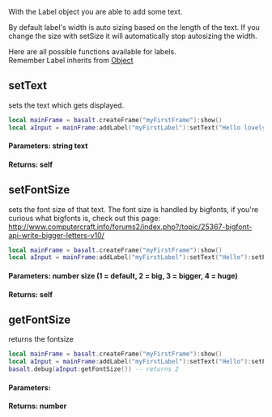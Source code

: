 With the Label object you are able to add some text.

By default label's width is auto sizing based on the length of the text. If you change the size with setSize it will automatically stop autosizing the width.

Here are all possible functions available for labels.<br>
Remember Label inherits from [Object](objects/Object.md)

## setText
sets the text which gets displayed.
```lua
local mainFrame = basalt.createFrame("myFirstFrame"):show()
local aInput = mainFrame:addLabel("myFirstLabel"):setText("Hello lovely basalt community!"):show()
```
#### Parameters: string text<br>
#### Returns: self<br>

## setFontSize
sets the font size of that text.
The font size is handled by bigfonts, if you're curious what bigfonts is, check out this page: http://www.computercraft.info/forums2/index.php?/topic/25367-bigfont-api-write-bigger-letters-v10/
```lua
local mainFrame = basalt.createFrame("myFirstFrame"):show()
local aInput = mainFrame:addLabel("myFirstLabel"):setText("Hello"):setFontSize(2):show()
```
#### Parameters: number size (1 = default, 2 = big, 3 = bigger, 4 = huge)<br>
#### Returns: self<br>

## getFontSize
returns the fontsize
```lua
local mainFrame = basalt.createFrame("myFirstFrame"):show()
local aInput = mainFrame:addLabel("myFirstLabel"):setText("Hello"):setFontSize(2):show()
basalt.debug(aInput:getFontSize()) -- returns 2
```
#### Parameters: <br>
#### Returns: number<br>
